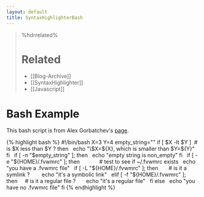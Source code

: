 ```yaml
---
layout: default
title: SyntaxHighlighterBash
---
```


<!--
Title: SyntaxHighlighterBash
Timestamp: 2011-02-01 20:36:43 +0000
Last Accessed: 2001-01-01 02:01:01 +0000
Times Accessed: 0
Tags: Javascript, Html, CmdLine
Metadata: 
-->

>%hdrrelated%
># Related #
> * [[Blog-Archive]]
> * [[SyntaxHighlighter]]
> * [[Javascript]]

# Bash Example

This bash script is from Alex Gorbatchev's [page](http://alexgorbatchev.com/SyntaxHighlighter/).

{% highlight bash %}
#!/bin/bash
X=3
Y=4
empty_string=""
if [ $X -lt $Y ]  # is $X less than $Y ? 
then
  echo "\$X=${X}, which is smaller than \$Y=${Y}"
fi
 
if [ -n "$empty_string" ]; then
  echo "empty string is non_empty"
fi
 
if [ -e "${HOME}/.fvwmrc" ]; then             # test to see if ~/.fvwmrc exists
  echo "you have a .fvwmrc file"
  if [ -L "${HOME}/.fvwmrc" ]; then       # is it a symlink ?  
      echo "it's a symbolic link"
  elif [ -f "${HOME}/.fvwmrc" ]; then     # is it a regular file ?
      echo "it's a regular file"
  fi
else
  echo "you have no .fvwmrc file"
fi
{% endhighlight %}

